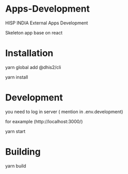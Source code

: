 # Apps-Development

HISP INDIA External Apps Development

Skeleton app base on react

# Installation

yarn global add @dhis2/cli

yarn install

# Development

you need to log in server ( mention in .env.development)

for eaxample (http://localhost:3000/)

yarn start

# Building

yarn build
